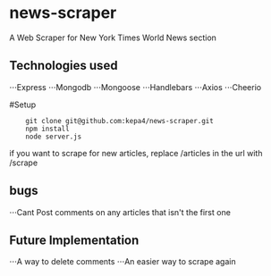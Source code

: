 # news-scraper
A Web Scraper for New York Times World News section


## Technologies used
⋅⋅⋅Express
⋅⋅⋅Mongodb
⋅⋅⋅Mongoose
⋅⋅⋅Handlebars
⋅⋅⋅Axios
⋅⋅⋅Cheerio


#Setup
``` 
    git clone git@github.com:kepa4/news-scraper.git
    npm install
    node server.js 
```


if you want to scrape for new articles, replace /articles in the url with /scrape

## bugs 
⋅⋅⋅Cant Post comments on any articles that isn't the first one


## Future Implementation
⋅⋅⋅A way to delete comments
⋅⋅⋅An easier way to scrape again


